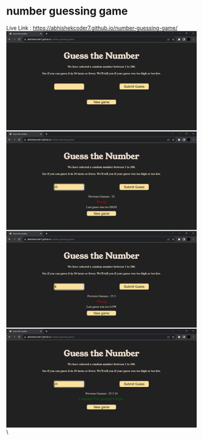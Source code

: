 # number guessing game
Live Link : https://abhishekcoder7.github.io/number-guessing-game/
\
![Alt text](</images/img1 (1).png>)\
![Alt text](</images/img1 (2).png>)\
![Alt text](</images/img1 (3).png>)\
![Alt text](</images/img1 (4).png>)\